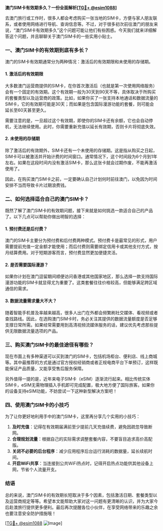 **澳门SIM卡有效期多久？一份全面解析[[TG💪+ @esim1088](https://t.me/s/esim1088)]**

去澳门旅行或工作时，很多人都会考虑购买一张当地的SIM卡，方便与家人朋友联系，或者使用网络进行导航、查询信息等。不过，对于很多初次前往澳门的朋友来说，“澳门SIM卡有效期多久”这个问题可能让他们有些困惑。今天我们就来详细解答这个问题，并且聊聊关于澳门SIM卡的一些实用小贴士。

### 一、澳门SIM卡的有效期到底有多长？

澳门的SIM卡有效期通常分为两种情况：激活后的有效期限和未使用的存储期。

#### 1. 激活后的有效期限

大多数澳门运营商提供的SIM卡，在你首次激活后（也就是第一次使用网络服务）会有一个固定的有效期。这个有效期一般为30天到90天不等，具体取决于所购买的套餐类型以及运营商的政策。比如，如果你买了一张支持本地通话和数据流量的SIM卡，它的有效期可能是30天；而如果是包含国际漫游功能的套餐，则可能会延长至60天甚至更久。

需要注意的是，一旦超过这个有效期，即使你的SIM卡还有余额，它也会自动停机，无法继续使用。此时，你需要重新充值以延长有效期，否则卡片将彻底失效。

#### 2. 未使用的存储期

除了激活后的有效期外，SIM卡还有一个未使用的存储期。这是指从购买之日起，SIM卡可以被激活并开始计费的时间窗口。通常情况下，这个时间段为6个月到1年左右。如果在这段时间内没有激活SIM卡，那么这张卡就会过期作废，不能再激活使用了。

因此，在购买澳门SIM卡之前，一定要确认自己计划何时前往澳门，以免因为时间安排不当而导致卡片过期浪费钱。

### 二、如何选择适合自己的澳门SIM卡？

既然了解了澳门SIM卡的有效期问题，接下来就是如何挑选一款适合自己的产品了。以下几点可以帮助你做出明智的选择：

#### 1. 预付费还是后付费？

澳门的SIM卡主要分为预付费和后付费两种模式。预付费卡是最常见的形式，用户需要提前充值一定金额才能使用；而后付费则需要绑定信用卡或其他支付方式，按月结算费用。对于短期游客而言，预付费显然更加便捷灵活。

#### 2. 是否需要国际漫游？

如果你计划在澳门逗留期间顺便访问香港或其他国家地区，那么选择一款支持国际漫游功能的SIM卡就显得尤为重要了。这类套餐往往价格较高，但能够满足跨区域通信的需求。

#### 3. 数据流量需求量大不大？

随着智能手机普及率越来越高，很多人出门在外都会频繁刷社交媒体、看视频或者查找路线。因此，在选购澳门SIM卡时，务必关注其提供的数据流量额度是否足够支撑日常所需。如果经常需要用到高清视频流媒体服务的话，建议优先考虑那些提供无限数据流量选项的产品。

### 三、购买澳门SIM卡的最佳途径有哪些？

现在市面上有多种渠道可以买到澳门的SIM卡，包括机场柜台、便利店、线上商城等。其中最推荐的方式是通过官方授权经销商或者正规电商平台下单预订，这样既能保证产品质量，又能享受售后服务保障。

另外值得一提的是，近年来电子SIM卡（eSIM）逐渐流行起来。相比传统实体SIM卡，eSIM无需物理插入手机即可完成配置，极大地方便了国际旅客。如果你的设备支持eSIM功能，不妨尝试一下这种新型解决方案吧！

### 四、使用澳门SIM卡的小技巧

为了让你更好地利用手中的澳门SIM卡，这里再分享几个实用的小技巧：

1. **及时充值**：记得在有效期届满前至少提前几天充值续费，避免因疏忽导致断网。
2. **合理规划流量**：根据自己的实际需求调整套餐内容，不要盲目追求高价高配版。
3. **关闭不必要的后台程序**：减少应用程序后台运行消耗的数据量，延长续航时间。
4. **开启WiFi共享**：当连接到公共WiFi热点时，记得开启热点功能供其他设备上网，节省个人流量开支。

### 结语

总的来说，澳门SIM卡的有效期长短取决于多个因素，包括激活日期、套餐类型以及运营商规定等等。希望本文能帮助大家对这一问题有更清晰的认识，并为大家今后赴澳旅行提供更多便利。最后再次提醒各位小伙伴，在享受网络带来的乐趣之余也要注意安全防护措施哦！

[[TG💪+ @esim1088](https://t.me/s/esim1088) ![Image](https://i.postimg.cc/4NQfJmqS/Snipaste-2025-05-13-00-14-12.png)]